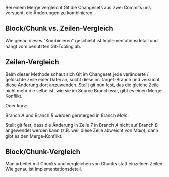 Bei einem Merge vergleicht Git die Changesets aus zwei Commits uns versucht, die Änderungen zu kombinieren.

## Block/Chunk vs. Zeilen-Vergleich
Wie genau dieses "Kombinieren" geschieht ist Implementationsdetail und hängt vom benutzten Git-Tooling ab.

## Zeilen-Vergleich
Beim dieser Methode schaut sich Git im Changeset jede veränderte / gelöschte Zeile einer Datei an, sucht diese im Target-Branch und versucht diese Änderung dort anzuwenden. Stellt git nun fest, das die gleiche Zeile nicht mehr die selbe ist, wie sie im Source Branch war, gibt es einen Merge-Konflikt.

Oder kurz:

Branch *A* und Branch *B*
werden germerged in Branch *Main*.

Stellt git fest, dass die Änderung in Zeile 7 in Branch *A* nicht auf Branch *B* angewendet werden kann (z.B: weil diese Zeile abweicht von *Main*), dann gibt es den Merge-Konflikt.

## Block/Chunk-Vergleich
Man arbeitet mit Chunks und vergleichen von Chunks statt einzelnen Zeilen. Wie genau ist Implementationsdetail.